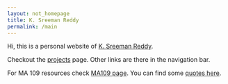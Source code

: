 ```yaml
---
layout: not_homepage
title: K. Sreeman Reddy
permalink: /main
---
```

<div class="container about_section">
  <div class="row">
    <div class="about_paragraph">
      <p>
        Hi, this is a personal website of <a href="{{site.baseurl}}/about" >K. Sreeman Reddy</a>.
      </p>
      <p>
        Checkout the <a href="{{site.baseurl}}/projects">projects</a> page. Other links are there in the navigation bar.
      </p>
      <p>
        For MA 109 resources check <a href="{{site.baseurl}}/MA109">MA109 page</a>. You can find some  <a href="{{site.baseurl}}/quotes">quotes here</a>.
      </p>
    </div>
  </div>
</div>
<img src="https://hitcounter.pythonanywhere.com/count/tag.svg?url=http%3A%2F%2Fiamsreeman.github.io%2Fmain" alt="Hits" style="display: none;">